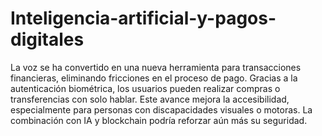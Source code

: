 # Inteligencia-artificial-y-pagos-digitales
La voz se ha convertido en una nueva herramienta para transacciones financieras, eliminando fricciones en el proceso de pago. Gracias a la autenticación biométrica, los usuarios pueden realizar compras o transferencias con solo hablar. Este avance mejora la accesibilidad, especialmente para personas con discapacidades visuales o motoras. La combinación con IA y blockchain podría reforzar aún más su seguridad.
